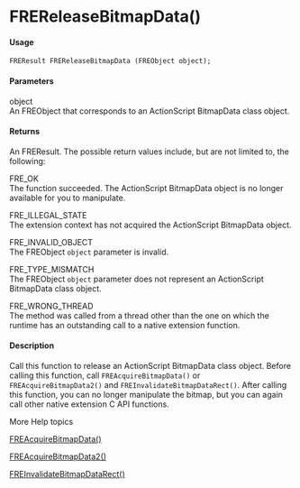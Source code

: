 # FREReleaseBitmapData()

#### Usage

    FREResult FREReleaseBitmapData (FREObject object);

#### Parameters

object  
An FREObject that corresponds to an ActionScript BitmapData class object.

#### Returns

An FREResult. The possible return values include, but are not limited to, the
following:

FRE_OK  
The function succeeded. The ActionScript BitmapData object is no longer
available for you to manipulate.

FRE_ILLEGAL_STATE  
The extension context has not acquired the ActionScript BitmapData object.

FRE_INVALID_OBJECT  
The FREObject `object` parameter is invalid.

FRE_TYPE_MISMATCH  
The FREObject `object` parameter does not represent an ActionScript BitmapData
class object.

FRE_WRONG_THREAD  
The method was called from a thread other than the one on which the runtime has
an outstanding call to a native extension function.

#### Description

Call this function to release an ActionScript BitmapData class object. Before
calling this function, call `FREAcquireBitmapData()` or
`FREAcquireBitmapData2()` and `FREInvalidateBitmapDataRect()`. After calling
this function, you can no longer manipulate the bitmap, but you can again call
other native extension C API functions.

More Help topics

[FREAcquireBitmapData()](./freacquirebitmapdata.md)

[FREAcquireBitmapData2()](./freacquirebitmapdata2.md)

[FREInvalidateBitmapDataRect()](./freinvalidatebitmapdatarect.md)
